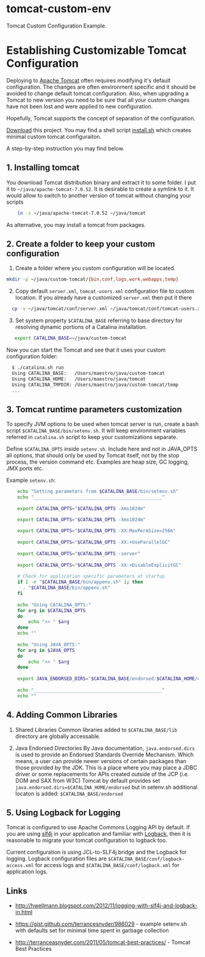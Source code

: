 tomcat-custom-env
=================

Tomcat Custom Configuration Example.

# Establishing Customizable Tomcat Configuration

Deploying to [Apache Tomcat](http://tomcat.apache.org) often requires modifying it's default configuration. 
The changes are often environment specific and it should be avoided to change default tomcat configuration.
Also, when upgrading a Tomcat to new version you need to be sure that all your custom changes have not been lost and were applied to new configuration.

Hopefully, Tomcat supports the concept of separation of the configuration.

[Download](https://github.com/kpavlov/tomcat-custom-env/archive/master.zip) this project.
You may find a shell script [install.sh](https://github.com/kpavlov/tomcat-custom-env/blob/master/install.sh) which creates minimal custom tomcat configuraiton. 

A step-by-step instruction you may find below.

## 1. Installing tomcat
You download Tomcat distribution binary and extract it to some folder.
I put it to `~/java/apache-tomcat-7.0.52`.
It is desirable to create a symlink to it. It would allow to switch to another version of tomcat without changing your scripts

~~~bash    
    ln -s ~/java/apache-tomcat-7.0.52 ~/java/tomcat
~~~

As alternative, you may install a tomcat from packages.

## 2. Create a folder to keep your custom configuration

1. Create a folder where you custom configuration will be located.
  
  ~~~bash  
  mkdir -p ~/java/custom-tomcat/{bin,conf,logs,work,webapps,temp}
  ~~~
2. Copy default `server.xml`, `tomcat-users.xml` configuration file to custom location. If you already have a customized `server.xml` then put it there
  
  ~~~bash         
    cp -v ~/java/tomcat/conf/server.xml ~/java/tomcat/conf/tomcat-users.xml ~/java/custom-tomcat/conf/
  ~~~
3. Set system property `$CATALINA_BASE` referring to base directory for resolving dynamic portions of a Catalina installation. 
  
  ~~~bash   
     export CATALINA_BASE=~/java/custom-tomcat
  ~~~
Now you can start the Tomcat and see that it uses your custom configuration folder:
  ~~~bash
    $ ./catalina.sh run
    Using CATALINA_BASE:   /Users/maestro/java/custom-tomcat 
    Using CATALINA_HOME:   /Users/maestro/java/tomcat
    Using CATALINA_TMPDIR: /Users/maestro/java/custom-tomcat/temp
    ...
  ~~~

## 3. Tomcat runtime parameters customization
 
To specify JVM options to be used when tomcat server is run, create a bash script `$CATALINA_BASE/bin/setenv.sh`. 
It will keep environment variables referred in `catalina.sh` script to keep your customizations separate.

Define `$CATALINA_OPTS` inside `setenv.sh`.  Include here and not in JAVA_OPTS all options, that should only be used by Tomcat itself, not by the stop process, the version command etc. 
Examples are heap size, GC logging, JMX ports etc.

Example `setenv.sh`:
~~~bash
    echo "Setting parameters from $CATALINA_BASE/bin/setenv.sh"
    echo "_______________________________________________"
    
    export CATALINA_OPTS="$CATALINA_OPTS -Xms1024m"

    export CATALINA_OPTS="$CATALINA_OPTS -Xmx1024m"
    
    export CATALINA_OPTS="$CATALINA_OPTS -XX:MaxPermSize=256m"
    
    export CATALINA_OPTS="$CATALINA_OPTS -XX:+UseParallelGC"
    
    export CATALINA_OPTS="$CATALINA_OPTS -server"
    
    export CATALINA_OPTS="$CATALINA_OPTS -XX:+DisableExplicitGC"
    
    # Check for application specific parameters at startup
    if [ -r "$CATALINA_BASE/bin/appenv.sh" ]; then
      . "$CATALINA_BASE/bin/appenv.sh"
    fi
     
    echo "Using CATALINA_OPTS:"
    for arg in $CATALINA_OPTS
    do
        echo ">> " $arg
    done
    echo ""
     
    echo "Using JAVA_OPTS:"
    for arg in $JAVA_OPTS
    do
        echo ">> " $arg
    done
    
    export JAVA_ENDORSED_DIRS="$CATALINA_BASE/endorsed:$CATALINA_HOME/endorsed"
    
    echo "_______________________________________________"
    echo ""
~~~        


## 4. Adding Common Libraries

1. Shared Libraries
Common libraries added to `$CATALINA_BASE/lib` directory are globally accessable.

2. Java Endorsed Directories
By Java documentation, `java.endorsed.dirs` is used to provide an Endorsed Standards Override Mechanism. Which means, a user can provide newer versions of certain packages than those provided by the JDK.
This is a place where you may place a JDBC driver or some replacements for APIs created outside of the JCP (i.e. DOM and SAX from W3C) 
Tomcat by default provides set `java.endorsed.dirs=$CATALINA_HOME/endorsed` but in setenv.sh additional locaton is added: `$CATALINA_BASE/endorsed`

## 5. Using Logback for Logging

Tomcat is configured to use Apache Commons Logging API by default.
If you are using [slf4j][slf4j] in your application and familiar with [Logback][logback], then it is reasonable to migrate your tomcat configuration to logback too.

Current configuration is using JCL-to-SLF4j bridge and the Logback for logging.
Logback configuration files are `$CATALINA_BASE/conf/logback-access.xml` for access logs and `$CATALINA_BASE/conf/logback.xml` for application logs.


## Links

- http://hwellmann.blogspot.com/2012/11/logging-with-slf4j-and-logback-in.html
- https://gist.github.com/terrancesnyder/986029 - example setenv.sh with defaults set for minimal time spent in garbage collection
- http://terranceasnyder.com/2011/05/tomcat-best-practices/ - Tomcat Best Practices
 

  [slf4j]: http://slf4j.org
  [logback]: http://logback.qos.ch
